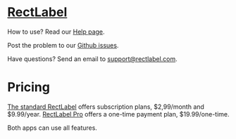 # [RectLabel](https://rectlabel.com)
How to use? Read our [Help page](https://rectlabel.com/help/).

Post the problem to our [Github issues](https://github.com/ryouchinsa/Rectlabel-support/issues).

Have questions? Send an email to support@rectlabel.com.

# Pricing

[The standard RectLabel](https://apps.apple.com/app/id1210181730) offers subscription plans, $2,99/month and $9.99/year.
[RectLabel Pro](https://apps.apple.com/app/id1490990105) offers a one-time payment plan, $19.99/one-time.

Both apps can use all features.
